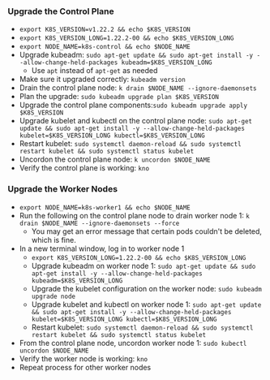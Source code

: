 ### Upgrade the Control Plane
- `export K8S_VERSION=v1.22.2 && echo $K8S_VERSION`
- `export K8S_VERSION_LONG=1.22.2-00 && echo $K8S_VERSION_LONG`
- `export NODE_NAME=k8s-control && echo $NODE_NAME`
- Upgrade kubeadm: `sudo apt-get update && sudo apt-get install -y --allow-change-held-packages kubeadm=$K8S_VERSION_LONG`
  - Use `apt` instead of `apt-get` as needed
- Make sure it upgraded correctly: `kubeadm version`
- Drain the control plane node: `k drain $NODE_NAME --ignore-daemonsets`
- Plan the upgrade: `sudo kubeadm upgrade plan $K8S_VERSION`
- Upgrade the control plane components:`sudo kubeadm upgrade apply $K8S_VERSION`
- Upgrade kubelet and kubectl on the control plane node: `sudo apt-get update && sudo apt-get install -y --allow-change-held-packages kubelet=$K8S_VERSION_LONG kubectl=$K8S_VERSION_LONG`
- Restart kubelet: `sudo systemctl daemon-reload && sudo systemctl restart kubelet && sudo systemctl status kubelet`
- Uncordon the control plane node: `k uncordon $NODE_NAME`
- Verify the control plane is working: `kno`

### Upgrade the Worker Nodes
- `export NODE_NAME=k8s-worker1 && echo $NODE_NAME`
- Run the following on the control plane node to drain worker node 1: `k drain $NODE_NAME --ignore-daemonsets --force`
  - You may get an error message that certain pods couldn't be deleted, which is fine.
- In a new terminal window, log in to worker node 1
  - `export K8S_VERSION_LONG=1.22.2-00 && echo $K8S_VERSION_LONG`
  - Upgrade kubeadm on worker node 1: `sudo apt-get update && sudo apt-get install -y --allow-change-held-packages kubeadm=$K8S_VERSION_LONG`
  - Upgrade the kubelet configuration on the worker node: `sudo kubeadm upgrade node`
  - Upgrade kubelet and kubectl on worker node 1: `sudo apt-get update && sudo apt-get install -y --allow-change-held-packages kubelet=$K8S_VERSION_LONG kubectl=$K8S_VERSION_LONG`
  - Restart kubelet: `sudo systemctl daemon-reload && sudo systemctl restart kubelet && sudo systemctl status kubelet`
- From the control plane node, uncordon worker node 1: `sudo kubectl uncordon $NODE_NAME`
- Verify the worker node is working: `kno`
- Repeat process for other worker nodes
